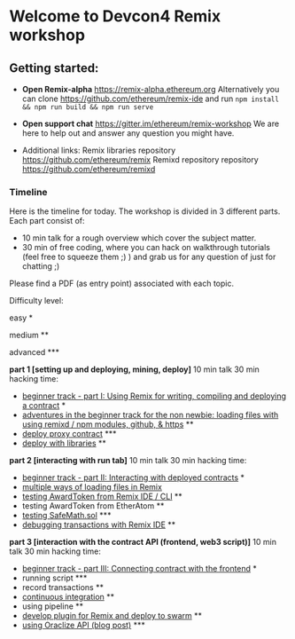 # Welcome to Devcon4 Remix workshop

## Getting started:

 - **Open Remix-alpha**
https://remix-alpha.ethereum.org
Alternatively you can clone https://github.com/ethereum/remix-ide and run `npm install && npm run build && npm run serve`

 - **Open support chat**
https://gitter.im/ethereum/remix-workshop
We are here to help out and answer any question you might have.

 - Additional links:
Remix libraries repository https://github.com/ethereum/remix
Remixd repository repository https://github.com/ethereum/remixd

### Timeline

Here is the timeline for today. The workshop is divided in 3 different parts. 
Each part consist of:
  - 10 min talk for a rough overview which cover the subject matter.
  - 30 min of free coding, where you can hack on walkthrough tutorials (feel free to squeeze them ;) ) and grab us for any question of just for chatting ;)

Please find a PDF (as entry point) associated with each topic.

Difficulty level:

easy *

medium ** 

advanced ***

**part 1 [setting up and deploying, mining, deploy]**
  10 min talk
  30 min hacking time:
- [beginner track - part I: Using Remix for writing, compiling and deploying a contract](https://github.com/ethereum/remix-workshops/blob/master/basicDeployment/part1) *
- [adventures in the beginner track for the non newbie: loading files with using remixd / npm modules, github, & https](https://github.com/ethereum/remix-workshops/tree/master/loading_via_npm_github_plugin) **
- [deploy proxy contract](https://github.com/ethereum/remix-workshops/tree/master/proxyContractAwardToken) *** 
- [deploy with libraries](https://github.com/ethereum/remix-workshops/tree/master/deployWithLibraries) **
  
**part 2 [interacting with run tab]**
  10 min talk
  30 min hacking time:
- [beginner track - part II: Interacting with deployed contracts](https://github.com/ethereum/remix-workshops/blob/master/basicDeployment/part2) *
- [multiple ways of loading files in Remix](https://github.com/ethereum/remix-workshops/tree/master/loading_via_npm_github_plugin)
- [testing AwardToken from Remix IDE / CLI](https://github.com/ethereum/remix-workshops/tree/master/unitTesting) **
- testing AwardToken from EtherAtom **
- [testing SafeMath.sol](https://github.com/ethereum/remix-workshops/tree/master/unitTesting/SafeMath) ***
- [debugging transactions with Remix IDE](https://github.com/ethereum/remix-workshops/tree/master/debuggingLiveTransactions) **
   
**part 3 [interaction with the contract API (frontend, web3 script)]**
  10 min talk
  30 min hacking time:
- [beginner track - part III: Connecting contract with the frontend](https://github.com/ethereum/remix-workshops/blob/master/basicDeployment/part3) *
- running script ***
- record transactions **
- [continuous integration](https://github.com/ethereum/remix-workshops/tree/master/continuousIntegration) **
- using pipeline **
- [develop plugin for Remix and deploy to swarm](https://github.com/ethereum/remix-workshops/tree/master/simplePlugin) **
- [using Oraclize API (blog post)](https://medium.com/coinmonks/using-apis-in-your-ethereum-smart-contract-with-oraclize-95656434292e) ***
   
